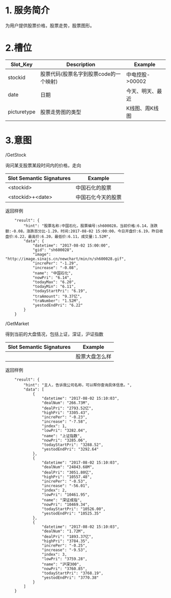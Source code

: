 # 1. 服务简介

为用户提供股票价格，股票走势，股票图形。

# 2.槽位

| **Slot\_Key** | **Description** | **Example** |
| --- | --- | --- |
| stockid | 股票代码\(股票名字到股票code的一个映射\) | 中电控股-&gt;00002 |
| date | 日期 | 今天、明天、最近 |
| picturetype | 股票走势图的类型 | K线图、周K线图 |

# 3.意图

\/GetStock

询问某支股票某段时间内的价格，走向

| **Slot Semantic Signatures** | **Example** |
| --- | --- |
| &lt;stockid&gt; | 中国石化的股票 |
| &lt;stockid&gt;+&lt;date&gt; | 中国石化今天的股票 |

返回样例

```
    "result": {
        "hint": "股票名称:中国石化，股票编号:sh600028，当前价格:6.14，涨跌额:-0.08，涨跌百分比-1.29，时间:2017-08-02 15:00:00，今日开盘价:6.19，昨日收盘价:6.22，最高价:6.20，最低价:6.11，成交量:1.52M",
        "data": {
            "datetime": "2017-08-02 15:00:00",
            "gid": "sh600028",
            "image": "http://image.sinajs.cn/newchart/min/n/sh600028.gif",
            "increPer": "-1.29",
            "increase": "-0.08",
            "name": "中国石化",
            "nowPri": "6.14",
            "todayMax": "6.20",
            "todayMin": "6.11",
            "todayStartPri": "6.19",
            "traAmount": "9.37亿",
            "traNumber": "1.52M",
            "yestodEndPri": "6.22"
        }
    }
```

\/GetMarket

得到当前的大盘情况，包括上证，深证，沪证指数

| **Slot Semantic Signatures** | **Example** |
| --- | --- |
|  | 股票大盘怎么样 |

返回样例

```
    "result": {
        "hint": "主人，告诉我公司名称，可以帮你查询具体信息。",
        "data": [
            {
                "datetime": "2017-08-02 15:10:03",
                "dealNum": "266.73M",
                "dealPri": "2793.52亿",
                "highPri": "3305.43",
                "increPer": "-0.23",
                "increase": "-7.58",
                "index": 1,
                "lowPri": "3282.04",
                "name": "上证指数",
                "nowPri": "3285.06",
                "todayStartPri": "3288.52",
                "yestodEndPri": "3292.64"
            },
            {
                "datetime": "2017-08-02 15:10:03",
                "dealNum": "24843.68M",
                "dealPri": "3051.80亿",
                "highPri": "10557.48",
                "increPer": "-0.53",
                "increase": "-56.01",
                "index": 2,
                "lowPri": "10461.95",
                "name": "深证成指",
                "nowPri": "10469.34",
                "todayStartPri": "10526.00",
                "yestodEndPri": "10525.35"
            },
            {
                "datetime": "2017-08-02 15:10:03",
                "dealNum": "1.72M",
                "dealPri": "1893.37亿",
                "highPri": "3784.35",
                "increPer": "-0.25",
                "increase": "-9.53",
                "index": 3,
                "lowPri": "3759.28",
                "name": "沪深300",
                "nowPri": "3760.85",
                "todayStartPri": "3768.19",
                "yestodEndPri": "3770.38"
            }
        ]
    }
```

